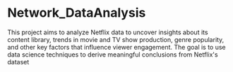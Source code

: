 # Network_DataAnalysis
This project aims to analyze Netflix data to uncover insights about its content library, trends in movie and TV show production, genre popularity, and other key factors that influence viewer engagement. The goal is to use data science techniques to derive meaningful conclusions from Netflix's dataset 
